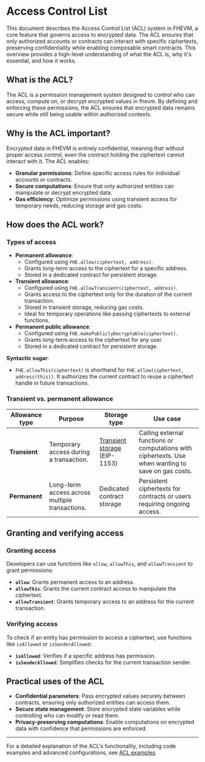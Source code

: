 # Access Control List

This document describes the Access Control List (ACL) system in FHEVM, a core feature that governs access to encrypted data. The ACL ensures that only authorized accounts or contracts can interact with specific ciphertexts, preserving confidentiality while enabling composable smart contracts. This overview provides a high-level understanding of what the ACL is, why it's essential, and how it works.

## What is the ACL?

The ACL is a permission management system designed to control who can access, compute on, or decrypt encrypted values in fhevm. By defining and enforcing these permissions, the ACL ensures that encrypted data remains secure while still being usable within authorized contexts.

## Why is the ACL important?

Encrypted data in FHEVM is entirely confidential, meaning that without proper access control, even the contract holding the ciphertext cannot interact with it. The ACL enables:

- **Granular permissions**: Define specific access rules for individual accounts or contracts.
- **Secure computations**: Ensure that only authorized entities can manipulate or decrypt encrypted data.
- **Gas efficiency**: Optimize permissions using transient access for temporary needs, reducing storage and gas costs.

## How does the ACL work?

### Types of access

- **Permanent allowance**:
  - Configured using `FHE.allow(ciphertext, address)`.
  - Grants long-term access to the ciphertext for a specific address.
  - Stored in a dedicated contract for persistent storage.
- **Transient allowance**:
  - Configured using `FHE.allowTransient(ciphertext, address)`.
  - Grants access to the ciphertext only for the duration of the current transaction.
  - Stored in transient storage, reducing gas costs.
  - Ideal for temporary operations like passing ciphertexts to external functions.
- **Permanent public allowance**:
  - Configured using `FHE.makePubliclyDecryptable(ciphertext)`.
  - Grants long-term access to the ciphertext for any user.
  - Stored in a dedicated contract for persistent storage.

**Syntactic sugar**:

- `FHE.allowThis(ciphertext)` is shorthand for `FHE.allow(ciphertext, address(this))`. It authorizes the current contract to reuse a ciphertext handle in future transactions.

### Transient vs. permanent allowance

| Allowance type | Purpose | Storage type | Use case |
| --- | --- | --- | --- |
| **Transient** | Temporary access during a transaction. | [Transient storage](https://eips.ethereum.org/EIPS/eip-1153) (EIP-1153) | Calling external functions or computations with ciphertexts. Use when wanting to save on gas costs. |
| **Permanent** | Long-term access across multiple transactions. | Dedicated contract storage | Persistent ciphertexts for contracts or users requiring ongoing access. |

## Granting and verifying access

### Granting access

Developers can use functions like `allow`, `allowThis`, and `allowTransient` to grant permissions:

- **`allow`**: Grants permanent access to an address.
- **`allowThis`**: Grants the current contract access to manipulate the ciphertext.
- **`allowTransient`**: Grants temporary access to an address for the current transaction.

### Verifying access

To check if an entity has permission to access a ciphertext, use functions like `isAllowed` or `isSenderAllowed`:

- **`isAllowed`**: Verifies if a specific address has permission.
- **`isSenderAllowed`**: Simplifies checks for the current transaction sender.

## Practical uses of the ACL

- **Confidential parameters**: Pass encrypted values securely between contracts, ensuring only authorized entities can access them.
- **Secure state management**: Store encrypted state variables while controlling who can modify or read them.
- **Privacy-preserving computations**: Enable computations on encrypted data with confidence that permissions are enforced.

---

For a detailed explanation of the ACL's functionality, including code examples and advanced configurations, see [ACL examples](acl_examples.md).
